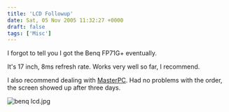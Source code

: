 ```yaml
---
title: 'LCD Followup'
date: Sat, 05 Nov 2005 11:32:27 +0000
draft: false
tags: ['Misc']
---
```


I forgot to tell you I got the Benq FP71G+ eventually.

It's 17 inch, 8ms refresh rate. Works very well so far, I recommend.

I also recommend dealing with [MasterPC](http://www.masterpc.co.il/). Had no problems with the order, the screen showed up after three days.

![benq lcd.jpg](/wp-content/uploads/2015/10/benq-lcd.jpg)